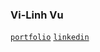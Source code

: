 ### Vi-Linh Vu
 [`portfolio`](https://vifolio.duckdns.org/ 'Personal Website') [`linkedin`](https://www.linkedin.com/in/vilinhv/)


